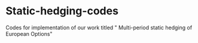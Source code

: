 # Static-hedging-codes
Codes for implementation of our work titled " Multi-period static hedging of European Options"
